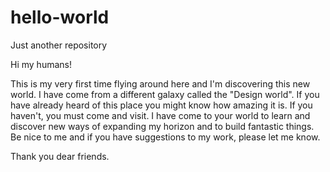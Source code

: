 # hello-world
Just another repository

Hi my humans!

This is my very first time flying around here and I'm discovering this new world.
I have come from a different galaxy called the "Design world". If you have already heard of this place you might know how amazing it is. If you haven't, you must come and visit.
I have come to your world to learn and discover new ways of expanding my horizon and to build fantastic things.
Be nice to me and if you have suggestions to my work, please let me know.

Thank you dear friends.
